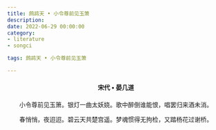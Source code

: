 ```yaml
---
title: 鹧鸪天 • 小令尊前见玉箫
description:
date: 2022-06-29 00:00:00
category:
- literature
- songci

tags: 鹧鸪天 • 小令尊前见玉箫

---
```


<div id="poem-author">
    宋代 • 晏几道
</div>
<div id="poem-body">
<p class="poem-paragraph">小令尊前见玉箫。银灯一曲太妖娆。歌中醉倒谁能恨，唱罢归来酒未消。</p>
<p class="poem-paragraph">春悄悄，夜迢迢。碧云天共楚宫遥。梦魂惯得无拘检，又踏杨花过谢桥。</p>

</div>

<style>

#poem-author {
    width: 100%;
    text-align: center;
    margin: 20px 0;
    font-weight: bold;
}
#poem-body {
    width: 100%;
    text-align: center;
}
.poem-paragraph {
    font-family: "仿宋"
}

</style>